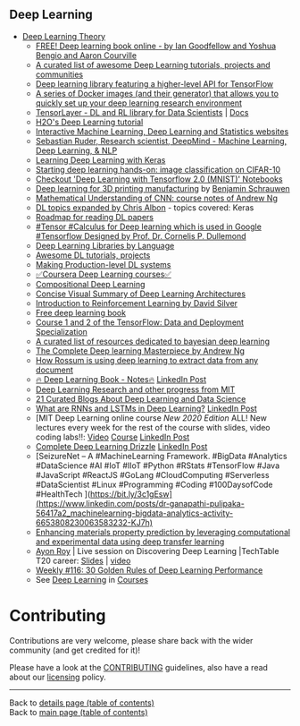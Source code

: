 ## Deep Learning

- [Deep Learning Theory](https://github.com/virgili0/Virgilio/blob/master/serving/purgatorio/select-and-train-machine-learning-models/deep-learning-theory/deep-learning-theory.md)
   - [FREE! Deep learning book online - by Ian Goodfellow and Yoshua Bengio and Aaron Courville](http://www.deeplearningbook.org/)
   - [A curated list of awesome Deep Learning tutorials, projects and communities](https://github.com/josephmisiti/awesome-deep-learning)
   - [Deep learning library featuring a higher-level API for TensorFlow](https://github.com/tflearn/tflearn)
   - [A series of Docker images (and their generator) that allows you to quickly set up your deep learning research environment](https://github.com/ufoym/deepo)
   - [TensorLayer - DL and RL library for Data Scientists](https://github.com/tensorlayer/tensorlayer) | [Docs](https://tensorlayer.readthedocs.io/en/stable/)
   - [H2O's Deep Learning tutorial](https://github.com/h2oai/h2o-tutorials/blob/master/tutorials/deeplearning/deeplearning.py)
   - [Interactive Machine Learning, Deep Learning and Statistics websites](https://p.migdal.pl/interactive-machine-learning-list/)
   - [Sebastian Ruder, Research scientist, DeepMind - Machine Learning, Deep Learning, & NLP](http://ruder.io/)
   - [Learning Deep Learning with Keras](http://p.migdal.pl/2017/04/30/teaching-deep-learning.html)
   - [Starting deep learning hands-on: image classification on CIFAR-10](https://blog.deepsense.ai/deep-learning-hands-on-image-classification/)
   - [Checkout 'Deep Learning with Tensorflow 2.0 (MNIST)' Notebooks](../notebooks/README.md#notebooks)
   - [Deep learning for 3D printing manufacturing](https://www.youtube.com/watch?v=jAQSM2dhDV4) by [Benjamin Schrauwen](https://www.linkedin.com/in/benjaminschrauwen)
   - [Mathematical Understanding of CNN: course notes of Andrew Ng](https://www.linkedin.com/posts/ashishpatel2604_amazing-cnn-notes-ugcPost-6602853333562687488-PG8e)
   - [DL topics expanded by Chris Albon](https://chrisalbon.com/#deep_learning) - topics covered: Keras
   - [Roadmap for reading DL papers](https://lnkd.in/fgzKhdC)
   - [#Tensor #Calculus for Deep learning which is used in Google #Tensorflow Designed by Prof. Dr. Cornelis P. Dullemond](https://www.linkedin.com/posts/ashishpatel2604_tensor-calculus-for-deep-learning-activity-6602889964453756928-Y7Nk)
   - [Deep Learning Libraries by Language](https://www.linkedin.com/posts/data-science-central_deep-learning-libraries-by-language-activity-6623607394184253440-plGE)
   - [Awesome DL tutorials, projects](https://lnkd.in/fqeeCpg)
   - [Making Production-level DL systems](https://lnkd.in/fWbWqHd)
   - [✅Coursera Deep Learning courses✅](https://www.linkedin.com/posts/asif-bhat_coursera-deep-learning-courses-activity-6614893160936108032-9hHp)
   - [Compositional Deep Learning](https://www.linkedin.com/posts/eric-feuilleaubois-ph-d-43ab0925_compositional-deep-learning-activity-6609849083098083328-LOVo)
   - [Concise Visual Summary of Deep Learning Architectures](https://www.linkedin.com/posts/data-science-central_concise-visual-summary-of-deep-learning-architectures-activity-6620829076439519232-P7ns)
   - [Introduction to Reinforcement Learning by David Silver](https://www.linkedin.com/posts/nabihbawazir_artificialintelligence-deeplearning-machinelearning-activity-6612596599749259264-DlSO)
   - [Free deep learning book](https://www.linkedin.com/posts/data-science-central_free-deep-learning-book-mit-press-activity-6622581657427816448-stbk)
   - [Course 1 and 2 of the TensorFlow: Data and Deployment Specialization](https://www.linkedin.com/posts/deeplearningai_one-more-week-until-you-can-take-course-1-activity-6607704452927496192-Ydfp)
   - [A curated list of resources dedicated to bayesian deep learning](https://www.linkedin.com/posts/data-science-central_a-curated-list-of-resources-dedicated-to-activity-6606636571997327360-szZp)
   - [The Complete Deep learning Masterpiece by Andrew Ng](https://www.linkedin.com/posts/stevenouri_deep-learning-tutorial-ugcPost-6604304219593945089-B9Wt)
   - [How Rossum is using deep learning to extract data from any document](https://www.linkedin.com/posts/eric-feuilleaubois-ph-d-43ab0925_how-rossum-is-using-deep-learning-to-extract-activity-6605832802078347264-ZsW8)
   - [🔥 Deep Learning Book - Notes🔥](https://github.com/hadrienj/deepLearningBook-Notes) [LinkedIn Post](https://www.linkedin.com/posts/asif-bhat_deeplearning-linearalgebra-activity-6644162502441734144-tnxh)
   - [Deep Learning Research and other progress from MIT](https://www.facebook.com/groups/DataScienceWithPython/permalink/817250872096462/)
   - [21 Curated Blogs About Deep Learning and Data Science](https://www.linkedin.com/posts/data-science-central_21-curated-blogs-about-deep-learning-and-activity-6639991847345283072-BEfA)
   - [What are RNNs and LSTMs in Deep Learning?](https://www.unite.ai/what-are-rnns-and-lstms-in-deep-learning/) [LinkedIn Post](https://www.linkedin.com/posts/eric-feuilleaubois-ph-d-43ab0925_what-are-rnns-and-lstms-in-deep-learning-activity-6640168930906259456-3856)
   - [MIT Deep Learning online course *New 2020 Edition* ALL! New lectures every week for the rest of the course with slides, video coding labs‼️: [Video](https://www.youtube.com/watch?v=rZufA635dq4&feature=youtu.be) [Course](http://introtodeeplearning.com/) [LinkedIn Post](https://www.linkedin.com/posts/philipvollet_deeplearning-machinelearning-datascience-activity-6639413377464573952-fDMx)
   - [Complete Deep Learning Drizzle](https://github.com/kmario23/deep-learning-drizzle) [LinkedIn Post](https://www.linkedin.com/posts/nabihbawazir_analytics-datascience-artificialintelligence-activity-6654369906005499904-NbWP)
   - [SeizureNet – A #MachineLearning Framework. #BigData #Analytics #DataScience #AI #IoT #IIoT #Python #RStats #TensorFlow #Java #JavaScript #ReactJS #GoLang #CloudComputing #Serverless #DataScientist #Linux #Programming #Coding #100DaysofCode #HealthTech ](https://bit.ly/3c1gEsw](https://www.linkedin.com/posts/dr-ganapathi-pulipaka-56417a2_machinelearning-bigdata-analytics-activity-6653808230063583232-KJ7h)
   - [Enhancing materials property prediction by leveraging computational and experimental data using deep transfer learning](https://www.linkedin.com/posts/eric-feuilleaubois-ph-d-43ab0925_enhancing-materials-property-prediction-by-activity-6627560725755772928-F3Z-)
   - [Ayon Roy](https://ayonroy.ml/index.html) | Live session on Discovering Deep Learning |TechTable T20 career: [Slides](https://docs.google.com/presentation/d/1Ph0Bx0MjZsEIe0PiUdGkTQJLzaR58GVqtVk71HaHgio/edit#slide=id.g861b7a5a88_0_23) | [video](https://www.youtube.com/watch?v=eOGtCUeGf7k&feature=youtu.be)
   - [Weekly #116: 30 Golden Rules of Deep Learning Performance](https://www.youtube.com/watch?v=ZAHaVuwqw2I)
   - See [Deep Learning](../courses.md#deep-learning) in [Courses](../courses.md#courses)

# Contributing

Contributions are very welcome, please share back with the wider community (and get credited for it)!

Please have a look at the [CONTRIBUTING](../CONTRIBUTING.md) guidelines, also have a read about our [licensing](../LICENSE.md) policy.

---

Back to [details page (table of contents)](../../README-details.md#julia-python--r)<br>
Back to [main page (table of contents)](../../README.md)
